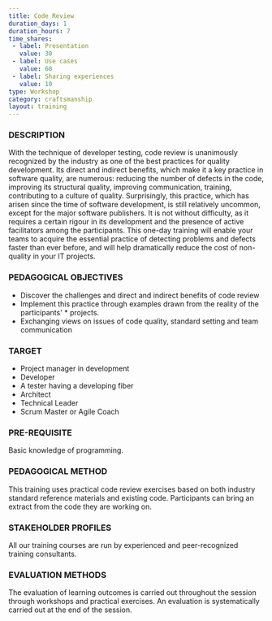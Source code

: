 ```yaml
---
title: Code Review
duration_days: 1
duration_hours: 7
time_shares:
 - label: Presentation
   value: 30
 - label: Use cases
   value: 60
 - label: Sharing experiences
   value: 10
type: Workshop
category: craftsmanship
layout: training
---
```

### DESCRIPTION
With the technique of developer testing, code review is unanimously recognized by the industry as one of the best practices for quality development. Its direct and indirect benefits, which make it a key practice in software quality, are numerous: reducing the number of defects in the code, improving its structural quality, improving communication, training, contributing to a culture of quality. Surprisingly, this practice, which has arisen since the time of software development, is still relatively uncommon, except for the major software publishers. It is not without difficulty, as it requires a certain rigour in its development and the presence of active facilitators among the participants. This one-day training will enable your teams to acquire the essential practice of detecting problems and defects faster than ever before, and will help dramatically reduce the cost of non-quality in your IT projects.

### PEDAGOGICAL OBJECTIVES
* Discover the challenges and direct and indirect benefits of code review
* Implement this practice through examples drawn from the reality of the participants' * projects.
* Exchanging views on issues of code quality, standard setting and team communication

### TARGET
* Project manager in development
* Developer
* A tester having a developing fiber
* Architect
* Technical Leader
* Scrum Master or Agile Coach


### PRE-REQUISITE
Basic knowledge of programming.

### PEDAGOGICAL METHOD
This training uses practical code review exercises based on both industry standard reference materials and existing code. 
Participants can bring an extract from the code they are working on.

### STAKEHOLDER PROFILES
All our training courses are run by experienced and peer-recognized training consultants.

### EVALUATION METHODS
The evaluation of learning outcomes is carried out throughout the session through workshops and practical exercises. An evaluation is systematically carried out at the end of the session.